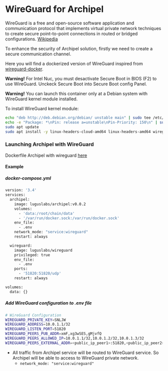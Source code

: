 # WireGuard for Archipel

WireGuard is a free and open-source software application and communication protocol that implements virtual private network techniques to create secure point-to-point connections in routed or bridged configurations. [Wikipedia](https://en.wikipedia.org/wiki/WireGuard) 

To enhance the security of Archipel solution, firstly we need to create a secure communication channel. 

Here you will find a dockerized version of WireGuard inspired from [wireguard-docker](https://github.com/cmulk/wireguard-docker).

**Warning!** For Intel Nuc, you must desactivate Secure Boot in BIOS (F2) to use WireGuard. Unckeck Secure Boot into Secure Boot config Panel.

**Warning!** You can launch this container only at a Debian system with WireGuard kernel module installed.

To install WireGuard kernel module:
```bash
echo "deb http://deb.debian.org/debian/ unstable main" | sudo tee /etc/apt/sources.list.d/unstable.list
echo -e "Package: *\nPin: release a=unstable\nPin-Priority: 150\n" | sudo tee /etc/apt/preferences.d/limit-unstable
sudo apt update
sudo apt install -y linux-headers-cloud-amd64 linux-headers-amd64 wireguard-dkms
```


### Launching Archipel with WireGuard

Dockerfile Archipel with wireguard [here]( https://github.com/luguslabs/archipel/tree/master/deployer/archipel)

#### Example
##### docker-compose.yml
```bash
version: '3.4'
services:
  archipel:
    image: luguslabs/archipel:v0.0.2
    volumes:
      - 'data:/root/chain/data'
      - '/var/run/docker.sock:/var/run/docker.sock'
    env_file:
      - .env
    network_mode: "service:wireguard"
    restart: always

  wireguard:
    image: luguslabs/wireguard
    privileged: true
    env_file:
      - .env
    ports:
      - '51820:51820/udp'
    restart: always

volumes:
  data: {} 
```

##### Add WireGuard configuration to .env file
```bash
# WireGuard Configuration
WIREGUARD_PRIVATE_KEY=SNLJW
WIREGUARD_ADDRESS=10.0.1.1/32
WIREGUARD_LISTEN_PORT=51820
WIREGUARD_PEERS_PUB_ADDR=xmF,xg3wSES,gMjvfQ
WIREGUARD_PEERS_ALLOWED_IP=10.0.1.1/32,10.0.1.2/32,10.0.1.3/32
WIREGUARD_PEERS_EXTERNAL_ADDR=<public_ip_peer1>:51820,<public_ip_peer2>:51820,<public_ip_peer3>:51820
```

* All traffic from Archipel service will be routed to WireGuard service. So Archipel will be able to access to WireGuard private network.
  * ``` network_mode: "service:wireguard" ```
